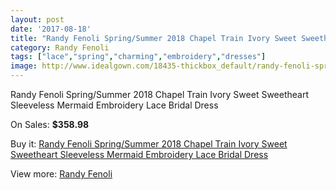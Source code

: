 ```yaml
---
layout: post
date: '2017-08-18'
title: "Randy Fenoli Spring/Summer 2018 Chapel Train Ivory Sweet Sweetheart Sleeveless Mermaid Embroidery Lace Bridal Dress"
category: Randy Fenoli
tags: ["lace","spring","charming","embroidery","dresses"]
image: http://www.idealgown.com/18435-thickbox_default/randy-fenoli-spring-summer-2018-chapel-train-ivory-sweet-sweetheart-sleeveless-mermaid-embroidery-lace-bridal-dress.jpg
---
```

Randy Fenoli Spring/Summer 2018 Chapel Train Ivory Sweet Sweetheart Sleeveless Mermaid Embroidery Lace Bridal Dress

On Sales: **$358.98**
<a href="https://www.idealgown.com/en/randy-fenoli/7120-randy-fenoli-spring-summer-2018-chapel-train-ivory-sweet-sweetheart-sleeveless-mermaid-embroidery-lace-bridal-dress.html"><amp-img layout="responsive" width="600" height="600" src="//www.idealgown.com/18435-thickbox_default/randy-fenoli-spring-summer-2018-chapel-train-ivory-sweet-sweetheart-sleeveless-mermaid-embroidery-lace-bridal-dress.jpg" alt="Randy Fenoli Spring/Summer 2018 Chapel Train Ivory Sweet Sweetheart Sleeveless Mermaid Embroidery Lace Bridal Dress 0" /></a>
<a href="https://www.idealgown.com/en/randy-fenoli/7120-randy-fenoli-spring-summer-2018-chapel-train-ivory-sweet-sweetheart-sleeveless-mermaid-embroidery-lace-bridal-dress.html"><amp-img layout="responsive" width="600" height="600" src="//www.idealgown.com/18436-thickbox_default/randy-fenoli-spring-summer-2018-chapel-train-ivory-sweet-sweetheart-sleeveless-mermaid-embroidery-lace-bridal-dress.jpg" alt="Randy Fenoli Spring/Summer 2018 Chapel Train Ivory Sweet Sweetheart Sleeveless Mermaid Embroidery Lace Bridal Dress 1" /></a>

Buy it: [Randy Fenoli Spring/Summer 2018 Chapel Train Ivory Sweet Sweetheart Sleeveless Mermaid Embroidery Lace Bridal Dress](https://www.idealgown.com/en/randy-fenoli/7120-randy-fenoli-spring-summer-2018-chapel-train-ivory-sweet-sweetheart-sleeveless-mermaid-embroidery-lace-bridal-dress.html "Randy Fenoli Spring/Summer 2018 Chapel Train Ivory Sweet Sweetheart Sleeveless Mermaid Embroidery Lace Bridal Dress")

View more: [Randy Fenoli](https://www.idealgown.com/en/134-randy-fenoli "Randy Fenoli")